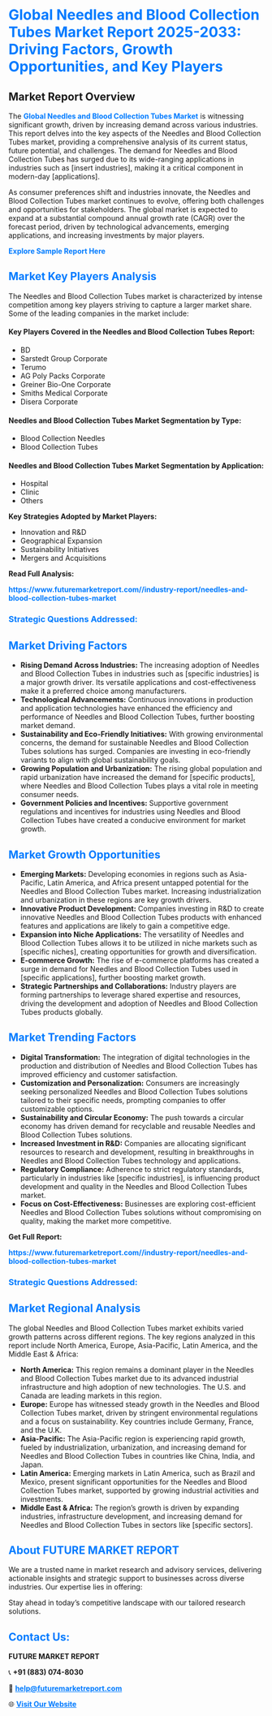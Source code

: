 <h1 style="color: #007BFF;">Global Needles and Blood Collection Tubes Market Report 2025-2033: Driving Factors, Growth Opportunities, and Key Players</h1>

<section id="overview">
<h2>Market Report Overview</h2>
<p>The <a href="https://www.futuremarketreport.com//industry-report/needles-and-blood-collection-tubes-market" style="color: #007BFF; text-decoration: none;"><strong>Global Needles and Blood Collection Tubes Market</strong></a> is witnessing significant growth, driven by increasing demand across various industries. This report delves into the key aspects of the Needles and Blood Collection Tubes market, providing a comprehensive analysis of its current status, future potential, and challenges. The demand for Needles and Blood Collection Tubes has surged due to its wide-ranging applications in industries such as [insert industries], making it a critical component in modern-day [applications].</p>
<p>As consumer preferences shift and industries innovate, the Needles and Blood Collection Tubes market continues to evolve, offering both challenges and opportunities for stakeholders. The global market is expected to expand at a substantial compound annual growth rate (CAGR) over the forecast period, driven by technological advancements, emerging applications, and increasing investments by major players.</p>
</section>

<section id="overview">
<p><a href="https://www.futuremarketreport.com//request-sample/reportId=79988" style="color: #007BFF; text-decoration: none;"><strong>Explore Sample Report Here</strong></a></p>
</section>

<section id="key-players">
<h2 style="color: #007BFF;">Market Key Players Analysis</h2>
<p>The Needles and Blood Collection Tubes market is characterized by intense competition among key players striving to capture a larger market share. Some of the leading companies in the market include:</p>
<h4>Key Players Covered in the Needles and Blood Collection Tubes Report:</h4>
<ul><li>BD</li><li>Sarstedt Group Corporate</li><li>Terumo</li><li>AG Poly Packs Corporate</li><li>Greiner Bio-One Corporate</li><li>Smiths Medical Corporate</li><li>Disera Corporate</li></ul>
<h4>Needles and Blood Collection Tubes Market Segmentation by Type:</h4>
<ul><li>Blood Collection Needles</li><li>Blood Collection Tubes</li></ul>

<h4>Needles and Blood Collection Tubes Market Segmentation by Application:</h4>
<ul><li>Hospital</li><li>Clinic</li><li>Others</li></ul>
<p><strong>Key Strategies Adopted by Market Players:</strong></p>
<ul>
<li>Innovation and R&D</li>
<li>Geographical Expansion</li>
<li>Sustainability Initiatives</li>
<li>Mergers and Acquisitions</li>
</ul>
</section>

<section>
<p><strong>Read Full Analysis: </strong></p><a href="https://www.futuremarketreport.com//industry-report/needles-and-blood-collection-tubes-market" style="color: #007BFF; text-decoration: none;"><strong>https://www.futuremarketreport.com//industry-report/needles-and-blood-collection-tubes-market</strong></a>
<h3 style="color: #007BFF;">Strategic Questions Addressed:</h3>
</section>

<section id="driving-factors">
<h2 style="color: #007BFF;">Market Driving Factors</h2>
<ul>
<li><strong>Rising Demand Across Industries:</strong> The increasing adoption of Needles and Blood Collection Tubes in industries such as [specific industries] is a major growth driver. Its versatile applications and cost-effectiveness make it a preferred choice among manufacturers.</li>
<li><strong>Technological Advancements:</strong> Continuous innovations in production and application technologies have enhanced the efficiency and performance of Needles and Blood Collection Tubes, further boosting market demand.</li>
<li><strong>Sustainability and Eco-Friendly Initiatives:</strong> With growing environmental concerns, the demand for sustainable Needles and Blood Collection Tubes solutions has surged. Companies are investing in eco-friendly variants to align with global sustainability goals.</li>
<li><strong>Growing Population and Urbanization:</strong> The rising global population and rapid urbanization have increased the demand for [specific products], where Needles and Blood Collection Tubes plays a vital role in meeting consumer needs.</li>
<li><strong>Government Policies and Incentives:</strong> Supportive government regulations and incentives for industries using Needles and Blood Collection Tubes have created a conducive environment for market growth.</li>
</ul>
</section>

<section id="growth-opportunities">
<h2 style="color: #007BFF;">Market Growth Opportunities</h2>
<ul>
<li><strong>Emerging Markets:</strong> Developing economies in regions such as Asia-Pacific, Latin America, and Africa present untapped potential for the Needles and Blood Collection Tubes market. Increasing industrialization and urbanization in these regions are key growth drivers.</li>
<li><strong>Innovative Product Development:</strong> Companies investing in R&D to create innovative Needles and Blood Collection Tubes products with enhanced features and applications are likely to gain a competitive edge.</li>
<li><strong>Expansion into Niche Applications:</strong> The versatility of Needles and Blood Collection Tubes allows it to be utilized in niche markets such as [specific niches], creating opportunities for growth and diversification.</li>
<li><strong>E-commerce Growth:</strong> The rise of e-commerce platforms has created a surge in demand for Needles and Blood Collection Tubes used in [specific applications], further boosting market growth.</li>
<li><strong>Strategic Partnerships and Collaborations:</strong> Industry players are forming partnerships to leverage shared expertise and resources, driving the development and adoption of Needles and Blood Collection Tubes products globally.</li>
</ul>
</section>

<section id="trending-factors">
<h2 style="color: #007BFF;">Market Trending Factors</h2>
<ul>
<li><strong>Digital Transformation:</strong> The integration of digital technologies in the production and distribution of Needles and Blood Collection Tubes has improved efficiency and customer satisfaction.</li>
<li><strong>Customization and Personalization:</strong> Consumers are increasingly seeking personalized Needles and Blood Collection Tubes solutions tailored to their specific needs, prompting companies to offer customizable options.</li>
<li><strong>Sustainability and Circular Economy:</strong> The push towards a circular economy has driven demand for recyclable and reusable Needles and Blood Collection Tubes solutions.</li>
<li><strong>Increased Investment in R&D:</strong> Companies are allocating significant resources to research and development, resulting in breakthroughs in Needles and Blood Collection Tubes technology and applications.</li>
<li><strong>Regulatory Compliance:</strong> Adherence to strict regulatory standards, particularly in industries like [specific industries], is influencing product development and quality in the Needles and Blood Collection Tubes market.</li>
<li><strong>Focus on Cost-Effectiveness:</strong> Businesses are exploring cost-efficient Needles and Blood Collection Tubes solutions without compromising on quality, making the market more competitive.</li>
</ul>
</section>

<section>
<p><strong>Get Full Report: </strong></p><a href="https://www.futuremarketreport.com//industry-report/needles-and-blood-collection-tubes-market" style="color: #007BFF; text-decoration: none;"><strong>https://www.futuremarketreport.com//industry-report/needles-and-blood-collection-tubes-market</strong></a>
<h3 style="color: #007BFF;">Strategic Questions Addressed:</h3>
</section>


<section id="regional-analysis">
<h2 style="color: #007BFF;">Market Regional Analysis</h2>
<p>The global Needles and Blood Collection Tubes market exhibits varied growth patterns across different regions. The key regions analyzed in this report include North America, Europe, Asia-Pacific, Latin America, and the Middle East & Africa:</p>
<ul>
<li><strong>North America:</strong> This region remains a dominant player in the Needles and Blood Collection Tubes market due to its advanced industrial infrastructure and high adoption of new technologies. The U.S. and Canada are leading markets in this region.</li>
<li><strong>Europe:</strong> Europe has witnessed steady growth in the Needles and Blood Collection Tubes market, driven by stringent environmental regulations and a focus on sustainability. Key countries include Germany, France, and the U.K.</li>
<li><strong>Asia-Pacific:</strong> The Asia-Pacific region is experiencing rapid growth, fueled by industrialization, urbanization, and increasing demand for Needles and Blood Collection Tubes in countries like China, India, and Japan.</li>
<li><strong>Latin America:</strong> Emerging markets in Latin America, such as Brazil and Mexico, present significant opportunities for the Needles and Blood Collection Tubes market, supported by growing industrial activities and investments.</li>
<li><strong>Middle East & Africa:</strong> The region’s growth is driven by expanding industries, infrastructure development, and increasing demand for Needles and Blood Collection Tubes in sectors like [specific sectors].</li>
</ul>
</section>

<footer>
<h2 style="color: #007BFF;">About FUTURE MARKET REPORT</h2>
<p>We are a trusted name in market research and advisory services, delivering actionable insights and strategic support to businesses across diverse industries. Our expertise lies in offering:</p>

<p>Stay ahead in today’s competitive landscape with our tailored research solutions.</p>

<h2 style="color: #007BFF;">Contact Us:</h2>
<p><strong>FUTURE MARKET REPORT</strong></p>
<p>📞 <strong>+91 (883) 074-8030</strong></p>
<p>📧 <strong><a href="mailto:help@futuremarketreport.com" style="color: #007BFF;">help@futuremarketreport.com</a></strong></p>
<p>🌐 <strong><a href="https://www.futuremarketreport.com/" style="color: #007BFF;">Visit Our Website</a></strong></p>
</footer>